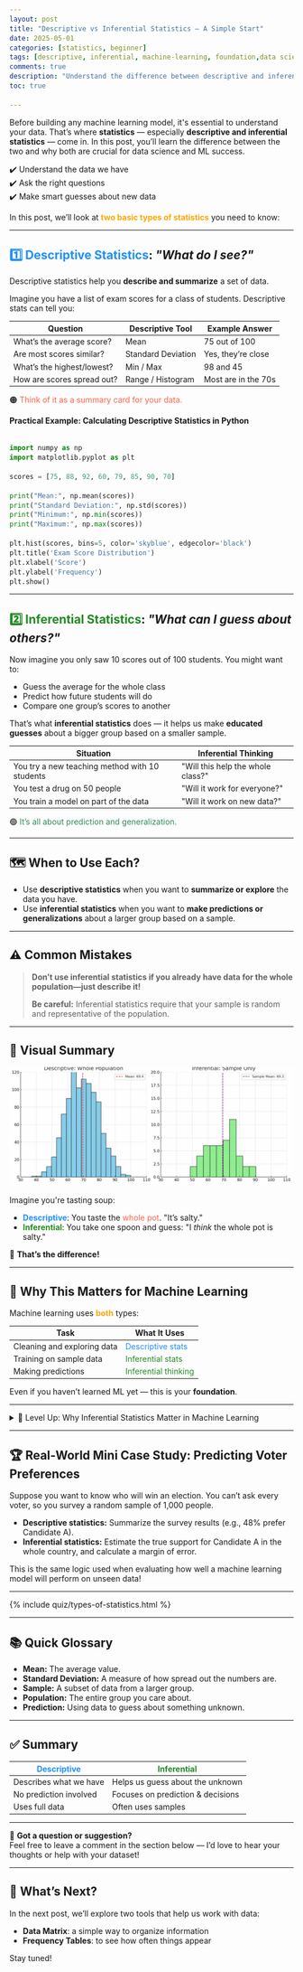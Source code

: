 ```yaml
---
layout: post
title: "Descriptive vs Inferential Statistics – A Simple Start"
date: 2025-05-01
categories: [statistics, beginner]
tags: [descriptive, inferential, machine-learning, foundation,data science]
comments: true
description: "Understand the difference between descriptive and inferential statistics with simple examples, Python code, and machine learning context."
toc: true

---
```

Before building any machine learning model, it's essential to understand your data. That’s where <strong>statistics</strong> — especially <strong> descriptive and inferential statistics</strong> — come in. In this post, you’ll learn the difference between the two and why both are crucial for data science and ML success.

✔️ Understand the data we have  
✔️ Ask the right questions  
✔️ Make smart guesses about new data

In this post, we’ll look at <span style="color:#FFA500;"><strong>two basic types of statistics</strong></span> you need to know:

---

## <span style="color:#1E90FF;">1️⃣ Descriptive Statistics</span>: <em>"What do I see?"</em>

Descriptive statistics help you <strong>describe and summarize</strong> a set of data.

Imagine you have a list of exam scores for a class of students. Descriptive stats can tell you:

| Question                        | Descriptive Tool     | Example Answer         |
|-------------------------------|-----------------------|------------------------|
| What’s the average score?     | Mean                  | 75 out of 100          |
| Are most scores similar?      | Standard Deviation    | Yes, they’re close     |
| What’s the highest/lowest?    | Min / Max             | 98 and 45              |
| How are scores spread out?    | Range / Histogram     | Most are in the 70s    |

🟠 <span style="color:#FF6347;">Think of it as a summary card for your data.</span>

**Practical Example: Calculating Descriptive Statistics in Python**

```python

import numpy as np
import matplotlib.pyplot as plt

scores = [75, 88, 92, 60, 79, 85, 90, 70]

print("Mean:", np.mean(scores))
print("Standard Deviation:", np.std(scores))
print("Minimum:", np.min(scores))
print("Maximum:", np.max(scores))

plt.hist(scores, bins=5, color='skyblue', edgecolor='black')
plt.title('Exam Score Distribution')
plt.xlabel('Score')
plt.ylabel('Frequency')
plt.show()
```
---

## <span style="color:#228B22;">2️⃣ Inferential Statistics</span>: <em>"What can I guess about others?"</em>

Now imagine you only saw 10 scores out of 100 students. You might want to:

- Guess the average for the whole class  
- Predict how future students will do  
- Compare one group’s scores to another

That’s what <strong>inferential statistics</strong> does — it helps us make <strong>educated guesses</strong> about a bigger group based on a smaller sample.

| Situation                                | Inferential Thinking              |
|------------------------------------------|------------------------------------|
| You try a new teaching method with 10 students | "Will this help the whole class?" |
| You test a drug on 50 people             | "Will it work for everyone?"       |
| You train a model on part of the data    | "Will it work on new data?"        |

🟢 <span style="color:#2E8B57;">It’s all about prediction and generalization.</span>

---

## 🗺️ When to Use Each?

- Use **descriptive statistics** when you want to **summarize or explore** the data you have.
- Use **inferential statistics** when you want to **make predictions or generalizations** about a larger group based on a sample.

---

## ⚠️ Common Mistakes

> **Don’t use inferential statistics if you already have data for the whole population—just describe it!**
>
> **Be careful:** Inferential statistics require that your sample is random and representative of the population.

---

## 👀 Visual Summary

![Descriptive vs Inferential](assets/images/descriptive_vs_inferential.gif "Descriptive vs Inferential Statistics: Tasting the whole soup (descriptive) vs. tasting a spoon and guessing (inferential)")

Imagine you're tasting soup:

- <span style="color:#1E90FF;"><strong>Descriptive</strong></span>: You taste the <span style="color:#FF6347;">whole pot</span>. "It’s salty."  
- <span style="color:#228B22;"><strong>Inferential</strong></span>: You take one spoon and guess: "I <em>think</em> the whole pot is salty."

🍲 <strong>That’s the difference!</strong>

---

## 🧠 Why This Matters for Machine Learning

Machine learning uses <span style="color:#FFA500;"><strong>both</strong></span> types:

| Task                      | What It Uses            |
|---------------------------|--------------------------|
| Cleaning and exploring data | <span style="color:#1E90FF;">Descriptive stats</span> |
| Training on sample data     | <span style="color:#228B22;">Inferential stats</span> |
| Making predictions          | <span style="color:#228B22;">Inferential thinking</span> |

Even if you haven’t learned ML yet — this is your <strong>foundation</strong>.

---

<details class="level-up-box">
  <summary class="level-up-title">🧠 Level Up: Why Inferential Statistics Matter in Machine Learning</summary>
  <div class="level-up-content">
    <p>While <strong>descriptive statistics</strong> summarize the data you have, <strong>inferential statistics</strong> let you:</p>
    <ul>
      <li>🔮 Make predictions or decisions based on sample data</li>
      <li>📊 Test hypotheses to understand if patterns are meaningful</li>
      <li>🔍 Estimate properties of a larger population from limited observations</li>
      <li>🤖 Form the mathematical foundation behind many machine learning algorithms</li>
    </ul>
    <p>Understanding the difference helps you know when you’re just describing versus when you’re generalizing — a critical skill in data science and ML.</p>
  </div>
</details>

---

## 🏆 Real-World Mini Case Study: Predicting Voter Preferences

Suppose you want to know who will win an election. You can’t ask every voter, so you survey a random sample of 1,000 people.  
- **Descriptive statistics:** Summarize the survey results (e.g., 48% prefer Candidate A).
- **Inferential statistics:** Estimate the true support for Candidate A in the whole country, and calculate a margin of error.

This is the same logic used when evaluating how well a machine learning model will perform on unseen data!

---

{% include quiz/types-of-statistics.html %}

---

## 📚 Quick Glossary

- **Mean:** The average value.
- **Standard Deviation:** A measure of how spread out the numbers are.
- **Sample:** A subset of data from a larger group.
- **Population:** The entire group you care about.
- **Prediction:** Using data to guess about something unknown.

---

## ✅ Summary

| <span style="color:#1E90FF;">Descriptive</span>                    | <span style="color:#228B22;">Inferential</span>                        |
|-------------------------------|------------------------------------|
| Describes what we have        | Helps us guess about the unknown   |
| No prediction involved        | Focuses on prediction & decisions  |
| Uses full data                | Often uses samples                 |

---
💬 **Got a question or suggestion?**  
Feel free to leave a comment in the section below — I’d love to hear your thoughts or help with your dataset!

---

## 🚀 What’s Next?

In the next post, we’ll explore two tools that help us work with data:
- <strong>Data Matrix</strong>: a simple way to organize information
- <strong>Frequency Tables</strong>: to see how often things appear



Stay tuned!
